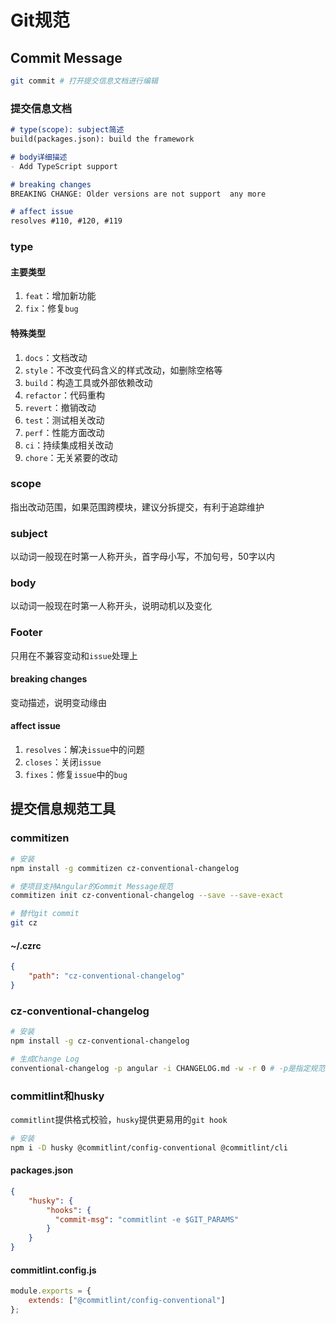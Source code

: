 # Git规范

## Commit Message

```bash
git commit # 打开提交信息文档进行编辑
```

### 提交信息文档

```markdown
# type(scope): subject简述
build(packages.json): build the framework

# body详细描述
- Add TypeScript support

# breaking changes
BREAKING CHANGE: Older versions are not support  any more

# affect issue
resolves #110, #120, #119
```

### type

#### 主要类型

1. `feat`：增加新功能
2. `fix`：修复`bug`

#### 特殊类型

1. `docs`：文档改动
2. `style`：不改变代码含义的样式改动，如删除空格等
3. `build`：构造工具或外部依赖改动
4. `refactor`：代码重构
5. `revert`：撤销改动
6. `test`：测试相关改动
7. `perf`：性能方面改动
8. `ci`：持续集成相关改动
9. `chore`：无关紧要的改动

### scope

指出改动范围，如果范围跨模块，建议分拆提交，有利于追踪维护

### subject

以动词一般现在时第一人称开头，首字母小写，不加句号，50字以内

### body

以动词一般现在时第一人称开头，说明动机以及变化

### Footer

只用在不兼容变动和`issue`处理上

#### breaking changes

变动描述，说明变动缘由

#### affect issue

1. `resolves`：解决`issue`中的问题
2. `closes`：关闭`issue`
3. `fixes`：修复`issue`中的`bug`

## 提交信息规范工具

### commitizen

```bash
# 安装
npm install -g commitizen cz-conventional-changelog

# 使项目支持Angular的Gommit Message规范
commitizen init cz-conventional-changelog --save --save-exact

# 替代git commit
git cz
```

#### ~/.czrc

```json
{
    "path": "cz-conventional-changelog"
}
```

### cz-conventional-changelog

```bash
# 安装
npm install -g cz-conventional-changelog

# 生成Change Log
conventional-changelog -p angular -i CHANGELOG.md -w -r 0 # -p是指定规范，-i是指定文件名，-w是覆写，-r是生成全部
```

### commitlint和husky

`commitlint`提供格式校验，`husky`提供更易用的`git hook`

```bash
# 安装
npm i -D husky @commitlint/config-conventional @commitlint/cli
```

#### packages.json

```json
{
    "husky": {
        "hooks": {
          "commit-msg": "commitlint -e $GIT_PARAMS"
        }
    }
}
```

#### commitlint.config.js

```js
module.exports = {
    extends: ["@commitlint/config-conventional"]
};
```


